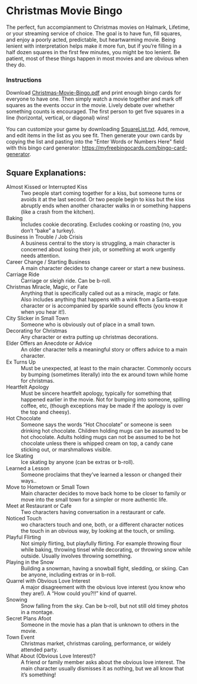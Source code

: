 # Christmas Movie Bingo
The perfect, fun accompianment to Christmas movies on Halmark, Lifetime, or your streaming service of choice. The goal is to have fun, fill squares, and enjoy a poorly acted, predictable, but heartwarming movie. Being lenient with interpretation helps make it more fun, but if you’re filling in a half dozen squares in the first few minutes, you might be too lenient. Be patient, most of these things happen in most movies and are obvious when they do.

### Instructions
Download [Christmas-Movie-Bingo.pdf](https://www.github.com/andyrew/Christmas-Movie-Bingo/raw/main/Christmas-Movie-Bingo.pdf) and print enough bingo cards for everyone to have one. Then simply watch a movie together and mark off squares as the events occur in the movie. Lively debate over whether something counts is encouraged. The first person to get five squares in a line (horizontal, vertical, or diagonal) wins!

You can customize your game by downloading [SquareList.txt](https://github.com/andyrew/Christmas-Movie-Bingo/blob/main/SquareList.txt). Add, remove, and edit items in the list as you see fit. Then generate your own cards by copying the list and pasting into the "Enter Words or Numbers Here" field with this bingo card generator: https://myfreebingocards.com/bingo-card-generator.

## Square Explanations:
<dl>
  <dt>Almost Kissed or Interrupted Kiss</dt>
  <dd>Two people start coming together for a kiss, but someone turns or avoids it at the last second. Or two people begin to kiss but the kiss abruptly ends when another character walks in or something happens (like a crash from the kitchen).</dd>
  <dt>Baking</dt>
  <dd>Includes cookie decorating. Excludes cooking or roasting (no, you don’t “bake” a turkey).</dd>
  <dt>Business in Trouble / Job Crisis</dt>
  <dd>A business central to the story is struggling, a main character is concerned about losing their job, or something at work urgently needs attention.</dd>
  <dt>Career Change / Starting Business</dt>
  <dd>A main character decides to change career or start a new business.</dd>
  <dt>Carriage Ride</dt>
  <dd>Carriage or sleigh ride. Can be b-roll.</dd>
  <dt>Christmas Miracle, Magic, or Fate</dt>
  <dd>Anything that is specifically called out as a miracle, magic or fate. Also includes anything that happens with a wink from a Santa-esque character or is accompanied by sparkle sound effects (you know it when you hear it!).</dd>
  <dt>City Slicker in Small Town</dt>
  <dd>Someone who is obviously out of place in a small town.</dd>
  <dt>Decorating for Christmas</dt>
  <dd>Any character or extra putting up christmas decorations.</dd>
  <dt>Elder Offers an Anecdote or Advice</dt>
  <dd>An older character tells a meaningful story or offers advice to a main character.</dd>
  <dt>Ex Turns Up</dt>
  <dd>Must be unexpected, at least to the main character. Commonly occurs by bumping (sometimes literally) into the ex around town while home for christmas.</dd>
  <dt>Heartfelt Apology</dt>
  <dd>Must be sincere heartfelt apology, typically for something that happened earlier in the movie. Not for bumping into someone, spilling coffee, etc, (though exceptions may be made if the apology is over the top and cheesy).</dd>
  <dt>Hot Chocolate</dt>
  <dd>Someone says the words “Hot Chocolate” or someone is seen drinking hot chocolate. Children holding mugs can be assumed to be hot chocolate. Adults holding mugs can not be assumed to be hot chocolate unless there is whipped cream on top, a candy cane sticking out, or marshmallows visible.</dd>
  <dt>Ice Skating</dt>
  <dd>Ice skating by anyone (can be extras or b-roll).</dd>
  <dt>Learned a Lesson</dt>
  <dd>Someone proclaims that they’ve learned a lesson or changed their ways..</dd>
  <dt>Move to Hometown or Small Town</dt>
  <dd>Main character decides to move back home to be closer to family or move into the small town for a simpler or more authentic life.</dd>
  <dt>Meet at Restaurant or Cafe</dt>
  <dd>Two characters having conversation in a restaurant or cafe.</dd>
  <dt>Noticed Touch</dt>
  <dd>wo characters touch and one, both, or a different character notices the touch in an obvious way, by looking at the touch, or smiling. </dd>
  <dt>Playful Flirting</dt>
  <dd>Not simply flirting, but playfully flirting. For example throwing flour while baking, throwing tinsel while decorating, or throwing snow while outside. Usually involves throwing something.</dd>
  <dt>Playing in the Snow</dt>
  <dd>Building a snowman, having a snowball fight, sledding, or skiing. Can be anyone, including extras or in b-roll.</dd>
  <dt>Quarrel with Obvious Love Interest</dt>
  <dd>A major disagreement with the obvious love interest (you know who they are!). A “How could you?!!” kind of quarrel.</dd>
  <dt>Snowing</dt>
  <dd>Snow falling from the sky. Can be b-roll, but not still old timey photos in a montage.</dd>
  <dt>Secret Plans Afoot</dt>
  <dd>Someone in the movie has a plan that is unknown to others in the movie.</dd>
  <dt>Town Event</dt>
  <dd>Christmas market, christmas caroling, performance, or widely attended party.</dd>
  <dt>What About (Obvious Love Interest)?</dt>
  <dd>A friend or family member asks about the obvious love interest. The main character usually dismisses it as nothing, but we all know that it’s something!</dd>
  
